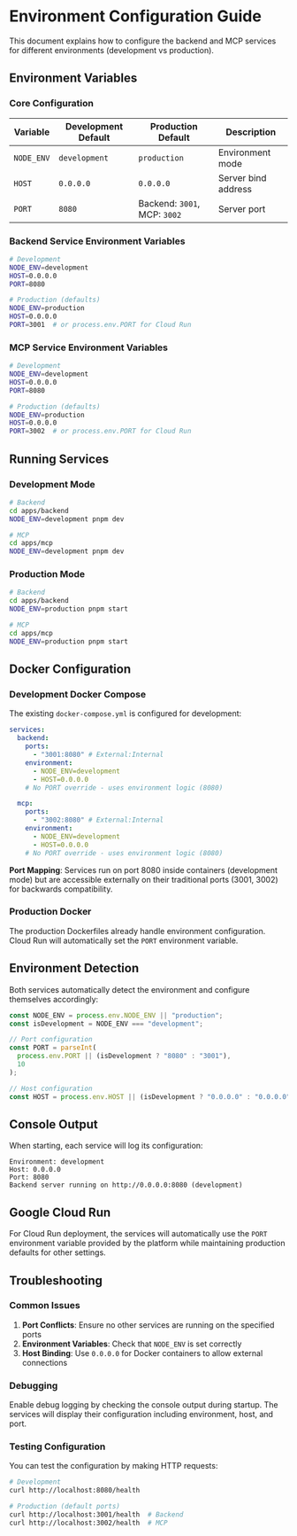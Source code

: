 # Environment Configuration Guide

This document explains how to configure the backend and MCP services for different environments (development vs production).

## Environment Variables

### Core Configuration

| Variable   | Development Default | Production Default           | Description         |
| ---------- | ------------------- | ---------------------------- | ------------------- |
| `NODE_ENV` | `development`       | `production`                 | Environment mode    |
| `HOST`     | `0.0.0.0`           | `0.0.0.0`                    | Server bind address |
| `PORT`     | `8080`              | Backend: `3001`, MCP: `3002` | Server port         |

### Backend Service Environment Variables

```bash
# Development
NODE_ENV=development
HOST=0.0.0.0
PORT=8080

# Production (defaults)
NODE_ENV=production
HOST=0.0.0.0
PORT=3001  # or process.env.PORT for Cloud Run
```

### MCP Service Environment Variables

```bash
# Development
NODE_ENV=development
HOST=0.0.0.0
PORT=8080

# Production (defaults)
NODE_ENV=production
HOST=0.0.0.0
PORT=3002  # or process.env.PORT for Cloud Run
```

## Running Services

### Development Mode

```bash
# Backend
cd apps/backend
NODE_ENV=development pnpm dev

# MCP
cd apps/mcp
NODE_ENV=development pnpm dev
```

### Production Mode

```bash
# Backend
cd apps/backend
NODE_ENV=production pnpm start

# MCP
cd apps/mcp
NODE_ENV=production pnpm start
```

## Docker Configuration

### Development Docker Compose

The existing `docker-compose.yml` is configured for development:

```yaml
services:
  backend:
    ports:
      - "3001:8080" # External:Internal
    environment:
      - NODE_ENV=development
      - HOST=0.0.0.0
    # No PORT override - uses environment logic (8080)

  mcp:
    ports:
      - "3002:8080" # External:Internal
    environment:
      - NODE_ENV=development
      - HOST=0.0.0.0
    # No PORT override - uses environment logic (8080)
```

**Port Mapping**: Services run on port 8080 inside containers (development mode) but are accessible externally on their traditional ports (3001, 3002) for backwards compatibility.

### Production Docker

The production Dockerfiles already handle environment configuration. Cloud Run will automatically set the `PORT` environment variable.

## Environment Detection

Both services automatically detect the environment and configure themselves accordingly:

```javascript
const NODE_ENV = process.env.NODE_ENV || "production";
const isDevelopment = NODE_ENV === "development";

// Port configuration
const PORT = parseInt(
  process.env.PORT || (isDevelopment ? "8080" : "3001"),
  10
);

// Host configuration
const HOST = process.env.HOST || (isDevelopment ? "0.0.0.0" : "0.0.0.0");
```

## Console Output

When starting, each service will log its configuration:

```
Environment: development
Host: 0.0.0.0
Port: 8080
Backend server running on http://0.0.0.0:8080 (development)
```

## Google Cloud Run

For Cloud Run deployment, the services will automatically use the `PORT` environment variable provided by the platform while maintaining production defaults for other settings.

## Troubleshooting

### Common Issues

1. **Port Conflicts**: Ensure no other services are running on the specified ports
2. **Environment Variables**: Check that `NODE_ENV` is set correctly
3. **Host Binding**: Use `0.0.0.0` for Docker containers to allow external connections

### Debugging

Enable debug logging by checking the console output during startup. The services will display their configuration including environment, host, and port.

### Testing Configuration

You can test the configuration by making HTTP requests:

```bash
# Development
curl http://localhost:8080/health

# Production (default ports)
curl http://localhost:3001/health  # Backend
curl http://localhost:3002/health  # MCP
```
